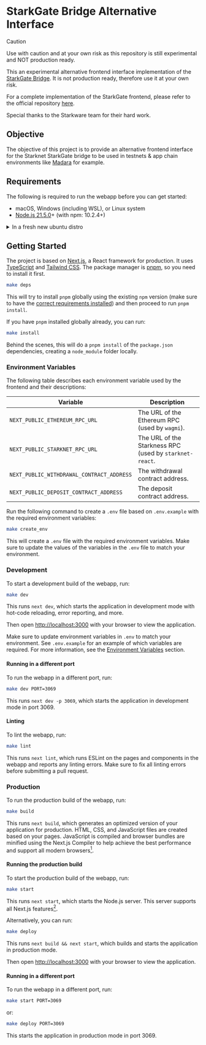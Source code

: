 # StarkGate Bridge Alternative Interface

> [!CAUTION]
> Use with caution and at your own risk as this repository is still experimental and NOT production ready.

This an experimental alternative frontend interface implementation of
the [StarkGate Bridge](https://docs.starknet.io/documentation/tools/starkgate-bridge/). It is not production ready,
therefore use it at your own risk.

For a complete implementation of the StarkGate frontend, please refer to the official
repository [here](https://github.com/starknet-io/starkgate-frontend).

Special thanks to the Starkware team for their hard work.

## Objective

The objective of this project is to provide an alternative frontend interface for the Starknet StarkGate bridge to be
used in testnets & app chain environments like [Madara](https://github.com/keep-starknet-strange/madara) for example.

## Requirements

The following is required to run the webapp before you can get started:

* macOS, Windows (including WSL), or Linux system
* [Node.js 21.5.0](https://nodejs.org/en/blog/release/v21.5.0)+ (with npm: 10.2.4+)

<details>
<summary>In a fresh new ubuntu distro</summary>

* Install `curl`, `make`, `g++` and `git`:

```sh
sudo apt update && sudo apt install curl git make g++
# or without sudo
# apt update && apt install curl git make
```

* Install nodejs:

```sh
curl -fsSL https://deb.nodesource.com/setup_21.x | sudo -E bash - &&\
sudo apt-get install -y nodejs
# or without sudo
# curl -fsSL https://deb.nodesource.com/setup_21.x | bash - && apt-get install -y nodejs
```

</details>

## Getting Started

The project is based on [Next.js](https://nextjs.org/), a React framework for production. It
uses [TypeScript](https://www.typescriptlang.org/) and [Tailwind CSS](https://tailwindcss.com/).
The package manager is [pnpm](https://pnpm.io/), so you need to install it first.

```sh
make deps
```

This will try to install `pnpm` globally using the existing `npm` version (make sure to have
the [correct requirements installed](#requirements)) and then proceed to run `pnpm install`.

If you have `pnpm` installed globally already, you can run:

```sh
make install
``` 

Behind the scenes, this will do a `pnpm install` of the `package.json` dependencies, creating a `node_module` folder
locally.

### Environment Variables

The following table describes each environment variable used by the frontend and their descriptions:

| Variable                                  | Description                                             |
|-------------------------------------------|---------------------------------------------------------|
| `NEXT_PUBLIC_ETHEREUM_RPC_URL`            | The URL of the Ethereum RPC (used by `wagmi`).          |
| `NEXT_PUBLIC_STARKNET_RPC_URL`            | The URL of the Starkness RPC (used by `starknet-react`. |
| `NEXT_PUBLIC_WITHDRAWAL_CONTRACT_ADDRESS` | The withdrawal contract address.                        |
| `NEXT_PUBLIC_DEPOSIT_CONTRACT_ADDRESS`    | The deposit contract address.                           |

Run the following command to create a `.env` file based on `.env.example` with the required environment variables:

```sh
make create_env
```

This will create a `.env` file with the required environment variables. Make sure to update the values of the variables
in the `.env` file to match your environment.

### Development

To start a development build of the webapp, run:

```sh
make dev
```

This runs `next dev`, which starts the application in development mode with hot-code reloading, error reporting, and
more.

Then open [http://localhost:3000](http://localhost:3000) with your browser to view the application.

Make sure to update environment variables in `.env` to match your environment. See `.env.example` for an example of
which variables are required. For more information, see the [Environment Variables](#environment-variables) section.

#### Running in a different port

To run the webapp in a different port, run:

```sh
make dev PORT=3069
```

This runs `next dev -p 3069`, which starts the application in development mode in port 3069.

#### Linting

To lint the webapp, run:

```sh
make lint
```

This runs `next lint`, which runs ESLint on the pages and components in the webapp and reports any linting errors.
Make sure to fix all linting errors before submitting a pull request.

### Production

To run the production build of the webapp, run:

```sh
make build
```

This runs `next build`, which generates an optimized version of your application for production. HTML, CSS, and
JavaScript files are created based on your pages. JavaScript is compiled and browser bundles are minified using the
Next.js Compiler to help achieve the best performance and support all modern
browsers[<sup>1</sup>](https://nextjs.org/docs/app/building-your-application/deploying#production-builds).

#### Running the production build

To start the production build of the webapp, run:

```sh
make start
```

This runs `next start`, which starts the Node.js server. This server supports all Next.js
features[<sup>2</sup>](https://nextjs.org/docs/app/building-your-application/deploying#nodejs-server).

Alternatively, you can run:

```sh
make deploy
```

This runs `next build && next start`, which builds and starts the application in production mode.

Then open [http://localhost:3000](http://localhost:3000) with your browser to view the application.

#### Running in a different port

To run the webapp in a different port, run:

```sh
make start PORT=3069
```

or:

```sh
make deploy PORT=3069
```

This starts the application in production mode in port 3069.
